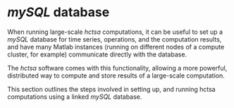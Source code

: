 # *mySQL* database

When running large-scale *hctsa* computations, it can be useful to set up a *mySQL* database for time series, operations, and the computation results, and have many Matlab instances (running on different nodes of a compute cluster, for example) communicate directly with the database.

The *hctsa* software comes with this functionality, allowing a more powerful, distributed way to compute and store results of a large-scale computation.

This section outlines the steps involved in setting up, and running hctsa computations using a linked *mySQL* database.
